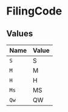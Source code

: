 # FilingCode


## Values

| Name  | Value |
| ----- | ----- |
| `S`   | S     |
| `M`   | M     |
| `H`   | H     |
| `Ms`  | MS    |
| `Qw`  | QW    |